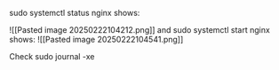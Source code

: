 sudo systemctl status nginx shows: 

![[Pasted image 20250222104212.png]]
and sudo systemctl start nginx shows:
![[Pasted image 20250222104541.png]]

Check sudo journal -xe